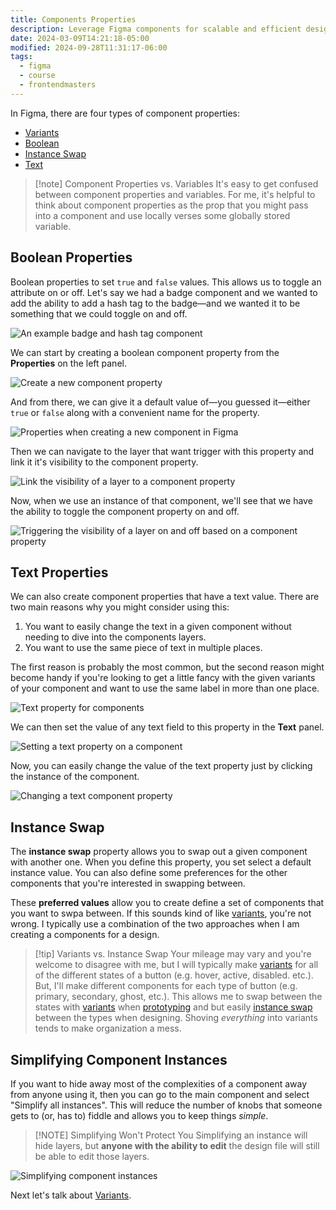 ```yaml
---
title: Components Properties
description: Leverage Figma components for scalable and efficient design. Create, reuse, and manage elements easily for consistency and collaboration across projects.
date: 2024-03-09T14:21:18-05:00
modified: 2024-09-28T11:31:17-06:00
tags:
  - figma
  - course
  - frontendmasters
---
```


In Figma, there are four types of component properties:

- [Variants](variants.md)
- [Boolean](#boolean-properties)
- [Instance Swap](#simplifying-component-instances)
- [Text](#text-properties)

> [!note] Component Properties vs. Variables
> It's easy to get confused between component properties and variables. For me, it's helpful to think about component properties as the prop that you might pass into a component and use locally verses some globally stored variable.

## Boolean Properties

Boolean properties to set `true` and `false` values. This allows us to toggle an attribute on or off. Let's say we had a badge component and we wanted to add the ability to add a hash tag to the badge—and we wanted it to be something that we could toggle on and off.

![An example badge and hash tag component](assets/figma-badge-component.png)

We can start by creating a boolean component property from the **Properties** on the left panel.

![Create a new component property](assets/figma-create-component-property.png)

And from there, we can give it a default value of—you guessed it—either `true` or `false` along with a convenient name for the property.

![Properties when creating a new component in Figma](assets/figma-component-property-settings.png)

Then we can navigate to the layer that want trigger with this property and link it it's visibility to the component property.

![Link the visibility of a layer to a component property](assets/figma-visibility-based-on-component-property.png)

Now, when we use an instance of that component, we'll see that we have the ability to toggle the component property on and off.

![Triggering the visibility of a layer on and off based on a component property](assets/figma-component-property-on-instance.gif)

## Text Properties

We can also create component properties that have a text value. There are two main reasons why you might consider using this:

1. You want to easily change the text in a given component without needing to dive into the components layers.
2. You want to use the same piece of text in multiple places.

The first reason is probably the most common, but the second reason might become handy if you're looking to get a little fancy with the given variants of your component and want to use the same label in more than one place.

![Text property for components](assets/figma-component-property-text.png)

We can then set the value of any text field to this property in the **Text** panel.

![Setting a text property on a component](assets/figma-setting-a-text-property.png)

Now, you can easily change the value of the text property just by clicking the instance of the component.

![Changing a text component property](assets/figma-component-property-change-label.gif)

## Instance Swap

The **instance swap** property allows you to swap out a given component with another one. When you define this property, you set select a default instance value. You can also define some preferences for the other components that you're interested in swapping between.

These **preferred values** allow you to create define a set of components that you want to swpa between. If this sounds kind of like [variants](variants.md), you're not wrong. I typically use a combination of the two approaches when I am creating a components for a design.

> [!tip] Variants vs. Instance Swap
> Your mileage may vary and you're welcome to disagree with me, but I will typically make [variants](variants.md) for all of the different states of a button (e.g. hover, active, disabled. etc.). But, I'll make different components for each type of button (e.g. primary, secondary, ghost, etc.). This allows me to swap between the states with [variants](variants.md) when [prototyping](prototyping.md) and but easily [instance swap](#instance-swap) between the types when designing. Shoving _everything_ into variants tends to make organization a mess.

## Simplifying Component Instances

If you want to hide away most of the complexities of a component away from anyone using it, then you can go to the main component and select "Simplify all instances". This will reduce the number of knobs that someone gets to (or, has to) fiddle and allows you to keep things _simple_.

> [!NOTE] Simplifying Won't Protect You
> Simplifying an instance will hide layers, but **anyone with the ability to edit** the design file will still be able to edit those layers.

![Simplifying component instances](assets/figma-simplify-component-instance.gif)

Next let's talk about [Variants](variants.md).
